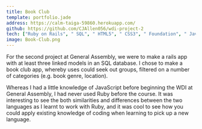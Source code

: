 ```yaml
---
title: Book Club
template: portfolio.jade
address: https://calm-taiga-59860.herokuapp.com/
github: https://github.com/CJAllen056/wdi-project-2
tech: ["Ruby on Rails", " SQL", " HTML5", " CSS3", " Foundation", " JavaScript"]
image: Book-Club.png
---
```


For the second project at General Assembly, we were to make a rails app with at least three linked models in an SQL database. I chose to make a book club app, whereby uses could seek out groups, filtered on a number of categories (e.g. book genre, location).

Whereas I had a little knowledge of JavaScript before beginning the WDI at General Assembly, I had never used Ruby before the course. It was interesting to see the both similarities and differences between the two languages as I learnt to work with Ruby, and it was cool to see how you could apply existing knowledge of coding when learning to pick up a new language.

